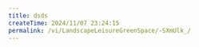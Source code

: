 ```yaml
---
title: dsds
createTime: 2024/11/07 23:24:15
permalink: /vi/LandscapeLeisureGreenSpace/-SXmUlk_/
---
```

